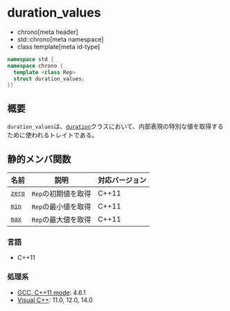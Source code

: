 # duration_values
* chrono[meta header]
* std::chrono[meta namespace]
* class template[meta id-type]

```cpp
namespace std {
namespace chrono {
  template <class Rep>
  struct duration_values;
}}
```

## 概要
`duration_values`は、[`duration`](/reference/chrono/duration.md)クラスにおいて、内部表現の特別な値を取得するために使われるトレイトである。


## 静的メンバ関数

| 名前 | 説明 | 対応バージョン |
|-------------------------------------|---------------------|-------|
| [`zero`](duration_values/zero.md) | `Rep`の初期値を取得 | C++11 |
| [`min`](duration_values/min.md)   | `Rep`の最小値を取得 | C++11 |
| [`max`](duration_values/max.md)   | `Rep`の最大値を取得 | C++11 |


### 言語
- C++11

### 処理系
- [GCC, C++11 mode](/implementation.md#gcc): 4.6.1
- [Visual C++](/implementation.md#visual_cpp): 11.0, 12.0, 14.0
